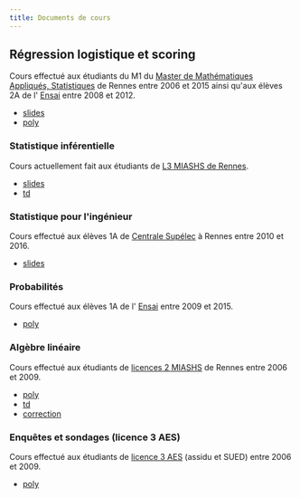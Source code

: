 ```yaml
---
title: Documents de cours
---
```


## Régression logistique et scoring

Cours  effectué aux étudiants du M1 du [Master de Mathématiques Appliqués, Statistiques](https://www.sites.univ-rennes2.fr/master-mas/) de Rennes entre 2006 et 2015 ainsi qu'aux élèves 2A de l' [Ensai](http://www.ensai.fr) entre 2008 et 2012.

- [slides](slides_logistique.pdf)
- [poly](poly_logistique.pdf)


### Statistique inférentielle

Cours actuellement fait aux étudiants de [L3 MIASHS de Rennes](https://www.sites.univ-rennes2.fr/licence-miashs/).

- [slides](slides_stat_inf.pdf)
- [td](td_stat_inf.pdf)

### Statistique pour l'ingénieur

Cours effectué aux élèves 1A de [Centrale Supélec](https://www.centralesupelec.fr) à Rennes entre 2010 et 2016.

- [slides](slides_SI.pdf)

### Probabilités

Cours effectué aux élèves 1A de l' [Ensai](http://www.ensai.fr) entre 2009 et 2015.

- [poly](poly_proba.pdf)

### Algèbre linéaire

Cours effectué aux étudiants de [licences 2 MIASHS](https://www.sites.univ-rennes2.fr/licence-miashs/) de Rennes entre 2006 et 2009.

- [poly](poly_algebre.pdf)
- [td](td_algebre.pdf)
- [correction](cor_td_algebre.pdf)

### Enquêtes et sondages (licence 3 AES)

Cours effectué aux étudiants de [licence 3 AES](https://www.univ-rennes2.fr/structure/departement-aes) (assidu et SUED) entre 2006 et 2009.

- [poly](poly_sondage.pdf)


